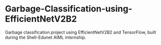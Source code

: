 # Garbage-Classification-using-EfficientNetV2B2
Garbage classification project using EfficientNetV2B2 and TensorFlow, built during the Shell-Edunet AIML internship.

